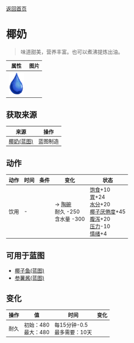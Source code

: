 [返回首页](index.md)  
# 椰奶  
> 味道甜美，营养丰富。也可以煮沸提炼出油。  
  
  属性  |   图片   
 ----  |  ----:   
   |  ![](Sprite/Thirst.png)   
  
## 获取来源  
来源  |  操作  
----  |  ----  
[椰奶(蓝图)](Bp_CoconutMilk.md)  |  蓝图制造  
## 动作  
动作  |  时间  |  条件  |  变化  |  状态  
----  |  ----  |  ----  |  ----  |  ----  
饮用  |  -  |    |  → [陶碗](ClayBowl.md)<br>耐久  -250<br>含水量  -300<br>  |  [饱食](Satiation.md)+10<br>[胃](Stomach.md)+24<br>[水分](Hydration.md)+20<br>[椰子<nobr>厌倦度</nobr>](SaturationCoconuts.md)+45<br>[腹泻](Diarrhoea.md)+20<br>[压力](Stress.md)-10<br>[情绪](Morale.md)+4  
## 可用于蓝图  
- [椰子鱼(蓝图)](Bp_CoconutFish.md)  
- [参薯酱(蓝图)](Bp_YamJam.md)  
  
  
## 变化  
操作  |  值  |  时间  |  变化  
----  |  ----  |  ----  |  ----  
耐久  |  初始：480<br>最大：480  |  每15分钟-0.5<br>最多需要：10天  |    
